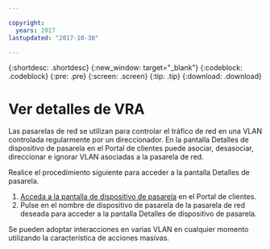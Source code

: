 ```yaml
---

copyright:
  years: 2017
lastupdated: "2017-10-30"

---
```


{:shortdesc: .shortdesc}
{:new_window: target="_blank"}
{:codeblock: .codeblock}
{:pre: .pre}
{:screen: .screen}
{:tip: .tip}
{:download: .download}

# Ver detalles de VRA

Las pasarelas de red se utilizan para controlar el tráfico de red en una VLAN controlada regularmente por un direccionador. En la pantalla Detalles de dispositivo de pasarela en el Portal de clientes puede asociar, desasociar, direccionar e ignorar VLAN asociadas a la pasarela de red.

Realice el procedimiento siguiente para acceder a la pantalla Detalles de pasarela.

1. [Acceda a la pantalla de dispositivo de pasarela](access-gateway-appliances.html) en el Portal de clientes.
2. Pulse en el nombre de dispositivo de pasarela de la pasarela de red deseada para acceder a la pantalla Detalles de dispositivo de pasarela.

Se pueden adoptar interacciones en varias VLAN en cualquier momento utilizando la característica de acciones masivas.
